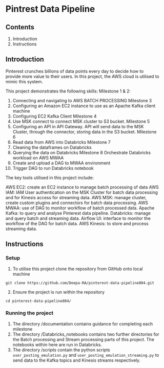 # Pintrest Data Pipeline

## Contents
1) Introduction
2) Instructions

## Introduction
Pinterest crunches billions of data points every day to decide how to provide more value to their users. In this project, the AWS cloud is utilised to mimic this system.

This project demonstrates the following skills:
Milestone 1 & 2:
1) Connecting and navigating to AWS
BATCH PROCESSING
Milestone 3
1) Configuring an Amazon EC2 instance to use as an Apache Kafka client machine
2) Configuring EC2 Kafka Client
Milestone 4
1) Use MSK connect to connect MSK cluster to S3 bucket.
Milestone 5
4) Configuring an API in API Gateway. API will send data to the MSK Cluster, through the connector, storing data in the S3 bucket.
Milestone 6 
1) Read data from AWS into Databricks
Milestone 7
1) Cleaning the dataframes on Databricks
2) Querying the data on Databricks
Milestone 8
Orchestrate Databricks workload on AWS MWAA
1) Create and upload a DAG to MWAA environment
2) Trigger DAG to run Databricks notebook

The key tools utilised in this project include:

AWS EC2: create an EC2 instance to manage batch processing of data
AWS IAM: IAM User authentication on the MSK Cluster for batch data processing and for Kinesis access for streaming data.
AWS MSK: manage cluster, create custom plugins and connectors for batch data processing.
AWS MWAA: use of DAG to monitor workflow of batch processed data.
Apache Kafka: to query and analyse Pinterest data pipeline.
Databricks: manage and query batch and streaming data.
Airflow UI: interface to monitor the workflow of the DAG for batch data.
AWS Kinesis: to store and process streaming data.

## Instructions

### Setup
1) To utilise this project clone the repository from GitHub onto local machine
```
git clone https://github.com/Deepa-RA/pinterest-data-pipeline804.git
```
2) Ensure the project is run within the repository
```
cd pinterest-data-pipeline804/
```
### Running the project
1) The directory /documentation contains guidance for completing each milestone
2) The directory /Databricks_notebooks contains two further directories for the Batch processing and Stream processing parts of this project. The notebooks within here are run in Databricks.
3) The directory /scripts contain the python scripts `user_posting_emulation.py` and `user_posting_emulation_streaming.py` to send data to the Kafka topics and Kinesis streams respectively.